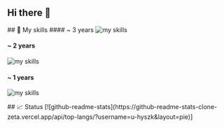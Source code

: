 ## Hi there 👋
<p>
## 🌱 My skills
#### ~ 3 years
<img alt="my skills" src="https://skillicons.dev/icons?theme=light&perline=8&i=py,pytorch" />

#### ~ 2 years
<img alt="my skills" src="https://skillicons.dev/icons?theme=light&perline=8&i=docker,js,html,css" />

#### ~ 1 years
<img alt="my skills" src="https://skillicons.dev/icons?theme=light&perline=8&i=react,fastapi,nodejs,mongodb,mysql,aws,cpp" />
</p>
<p>
## 📈 Status
[![github-readme-stats](https://github-readme-stats-clone-zeta.vercel.app/api/top-langs/?username=u-hyszk&layout=pie)]
</p>
<!--
**u-hyszk/u-hyszk** is a ✨ _special_ ✨ repository because its `README.md` (this file) appears on your GitHub profile.

Here are some ideas to get you started:

- 🔭 I’m currently working on ...
- 🌱 I’m currently learning ...
- 👯 I’m looking to collaborate on ...
- 🤔 I’m looking for help with ...
- 💬 Ask me about ...
- 📫 How to reach me: ...
- 😄 Pronouns: ...
- ⚡ Fun fact: ...
-->
